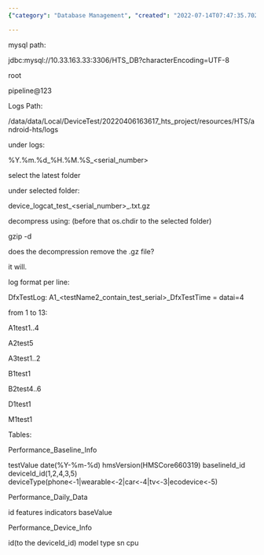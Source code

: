 ```yaml
---
{"category": "Database Management", "created": "2022-07-14T07:47:35.702Z", "date": "2022-07-14 07:47:35", "description": "This article explains how to connect a HarmonyOS device's logs to MySQL, providing the necessary login credentials and log file structure. It also provides guidance on decompressing .gz files and understanding their format for analysis.", "modified": "2022-08-18T14:56:05.288Z", "tags": ["freelancer"], "title": "Harmonyos Device Log To Mysql"}

---
```


mysql path:

jdbc:mysql://10.33.163.33:3306/HTS_DB?characterEncoding=UTF-8

root

pipeline@123

Logs Path:

/data/data/Local/DeviceTest/20220406163617_hts_project/resources/HTS/android-hts/logs

under logs:

%Y.%m.%d_%H.%M.%S_<serial_number>

select the latest folder

under selected folder:

device_logcat_test_<serial_number>_<unknownInteger>.txt.gz

decompress using: (before that os.chdir to the selected folder)

gzip -d <file>

does the decompression remove the .gz file?

it will.

log format per line:

DfxTestLog: A1<testName>_<testName2_contain_test_serial>_DfxTestTime = <value> datai=4

from 1 to 13:

A1test1..4

A2test5

A3test1..2

B1test1

B2test4..6

D1test1

M1test1

Tables:

Performance_Baseline_Info

testValue date(%Y-%m-%d) hmsVersion(HMSCore660319) baselineId_id deviceId_id(1,2,4,3,5) deviceType(phone<-1|wearable<-2|car<-4|tv<-3|ecodevice<-5)

Performance_Daily_Data

id features indicators baseValue

Performance_Device_Info

id(to the deviceId_id) model type sn cpu
